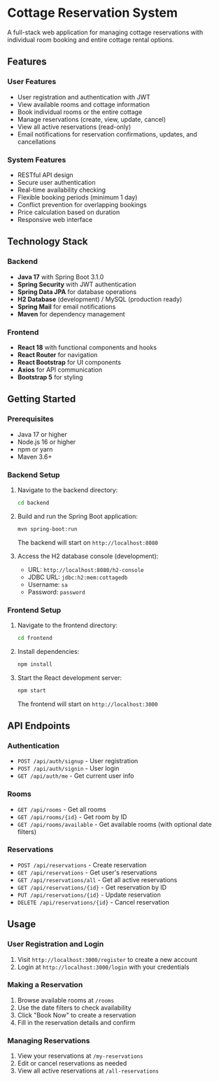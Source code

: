 # Cottage Reservation System

A full-stack web application for managing cottage reservations with individual room booking and entire cottage rental options.

## Features

### User Features
- User registration and authentication with JWT
- View available rooms and cottage information
- Book individual rooms or the entire cottage
- Manage reservations (create, view, update, cancel)
- View all active reservations (read-only)
- Email notifications for reservation confirmations, updates, and cancellations

### System Features
- RESTful API design
- Secure user authentication
- Real-time availability checking
- Flexible booking periods (minimum 1 day)
- Conflict prevention for overlapping bookings
- Price calculation based on duration
- Responsive web interface

## Technology Stack

### Backend
- **Java 17** with Spring Boot 3.1.0
- **Spring Security** with JWT authentication
- **Spring Data JPA** for database operations
- **H2 Database** (development) / MySQL (production ready)
- **Spring Mail** for email notifications
- **Maven** for dependency management

### Frontend
- **React 18** with functional components and hooks
- **React Router** for navigation
- **React Bootstrap** for UI components
- **Axios** for API communication
- **Bootstrap 5** for styling

## Getting Started

### Prerequisites
- Java 17 or higher
- Node.js 16 or higher
- npm or yarn
- Maven 3.6+

### Backend Setup

1. Navigate to the backend directory:
   ```bash
   cd backend
   ```

2. Build and run the Spring Boot application:
   ```bash
   mvn spring-boot:run
   ```

   The backend will start on `http://localhost:8080`

3. Access the H2 database console (development):
   - URL: `http://localhost:8080/h2-console`
   - JDBC URL: `jdbc:h2:mem:cottagedb`
   - Username: `sa`
   - Password: `password`

### Frontend Setup

1. Navigate to the frontend directory:
   ```bash
   cd frontend
   ```

2. Install dependencies:
   ```bash
   npm install
   ```

3. Start the React development server:
   ```bash
   npm start
   ```

   The frontend will start on `http://localhost:3000`

## API Endpoints

### Authentication
- `POST /api/auth/signup` - User registration
- `POST /api/auth/signin` - User login
- `GET /api/auth/me` - Get current user info

### Rooms
- `GET /api/rooms` - Get all rooms
- `GET /api/rooms/{id}` - Get room by ID
- `GET /api/rooms/available` - Get available rooms (with optional date filters)

### Reservations
- `POST /api/reservations` - Create reservation
- `GET /api/reservations` - Get user's reservations
- `GET /api/reservations/all` - Get all active reservations
- `GET /api/reservations/{id}` - Get reservation by ID
- `PUT /api/reservations/{id}` - Update reservation
- `DELETE /api/reservations/{id}` - Cancel reservation

## Usage

### User Registration and Login
1. Visit `http://localhost:3000/register` to create a new account
2. Login at `http://localhost:3000/login` with your credentials

### Making a Reservation
1. Browse available rooms at `/rooms`
2. Use the date filters to check availability
3. Click "Book Now" to create a reservation
4. Fill in the reservation details and confirm

### Managing Reservations
1. View your reservations at `/my-reservations`
2. Edit or cancel reservations as needed
3. View all active reservations at `/all-reservations`
